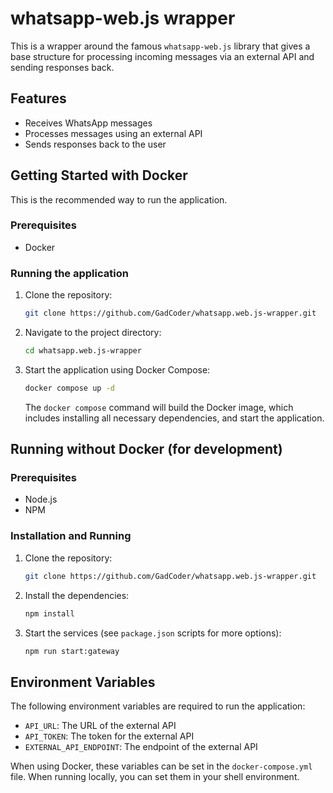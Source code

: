 # whatsapp-web.js wrapper

This is a wrapper around the famous `whatsapp-web.js` library that gives a base structure for processing incoming messages via an external API and sending responses back.

## Features

- Receives WhatsApp messages
- Processes messages using an external API
- Sends responses back to the user

## Getting Started with Docker

This is the recommended way to run the application.

### Prerequisites

- Docker

### Running the application

1.  Clone the repository:
    ```bash
    git clone https://github.com/GadCoder/whatsapp.web.js-wrapper.git
    ```
2.  Navigate to the project directory:
    ```bash
    cd whatsapp.web.js-wrapper
    ```
3.  Start the application using Docker Compose:
    ```bash
    docker compose up -d
    ```
    The `docker compose` command will build the Docker image, which includes installing all necessary dependencies, and start the application.

## Running without Docker (for development)

### Prerequisites

- Node.js
- NPM

### Installation and Running

1.  Clone the repository:
    ```bash
    git clone https://github.com/GadCoder/whatsapp.web.js-wrapper.git
    ```
2.  Install the dependencies:
    ```bash
    npm install
    ```
3.  Start the services (see `package.json` scripts for more options):
    ```bash
    npm run start:gateway
    ```

## Environment Variables

The following environment variables are required to run the application:

- `API_URL`: The URL of the external API
- `API_TOKEN`: The token for the external API
- `EXTERNAL_API_ENDPOINT`: The endpoint of the external API

When using Docker, these variables can be set in the `docker-compose.yml` file. When running locally, you can set them in your shell environment.
